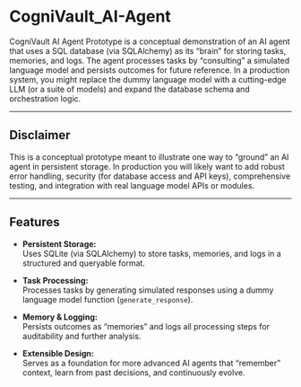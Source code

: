 # CogniVault_AI-Agent

CogniVault AI Agent Prototype is a conceptual demonstration of an AI agent that uses a SQL database (via SQLAlchemy) as its “brain” for storing tasks, memories, and logs. The agent processes tasks by “consulting” a simulated language model and persists outcomes for future reference. In a production system, you might replace the dummy language model with a cutting-edge LLM (or a suite of models) and expand the database schema and orchestration logic.

---

## Disclaimer

This is a conceptual prototype meant to illustrate one way to “ground” an AI agent in persistent storage. In production you will likely want to add robust error handling, security (for database access and API keys), comprehensive testing, and integration with real language model APIs or modules.

---

## Features

- **Persistent Storage:**  
  Uses SQLite (via SQLAlchemy) to store tasks, memories, and logs in a structured and queryable format.

- **Task Processing:**  
  Processes tasks by generating simulated responses using a dummy language model function (`generate_response`).
  
- **Memory & Logging:**  
  Persists outcomes as “memories” and logs all processing steps for auditability and further analysis.

- **Extensible Design:**  
  Serves as a foundation for more advanced AI agents that “remember” context, learn from past decisions, and continuously evolve.

